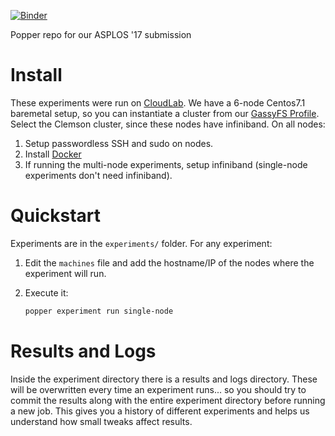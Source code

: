[![Binder](http://mybinder.org/badge.svg)](http://mybinder.org/repo/systemslab/popper-paper)

Popper repo for our ASPLOS '17 submission

# Install

These experiments were run on [CloudLab](https://www.cloudlab.us). We 
have a 6-node Centos7.1 baremetal setup, so you can instantiate a 
cluster from our [GassyFS 
Profile](https://www.cloudlab.us/p/5fd60b18-f5d0-11e5-b570-99cadac50270). 
Select the Clemson cluster, since these nodes have infiniband. On all 
nodes:

 1. Setup passwordless SSH and sudo on nodes.
 2. Install [Docker](https://docs.docker.com/engine/installation/)
 3. If running the multi-node experiments, setup infiniband 
    (single-node experiments don't need infiniband).

# Quickstart

Experiments are in the `experiments/` folder. For any experiment:

 1. Edit the `machines` file and add the hostname/IP of the nodes 
    where the experiment will run.
 2. Execute it:

    ```bash
    popper experiment run single-node
    ```

# Results and Logs

Inside the experiment directory there is a results and logs directory. 
These will be overwritten every time an experiment runs... so you 
should try to commit the results along with the entire experiment 
directory before running a new job. This gives you a history of 
different experiments and helps us understand how small tweaks affect 
results.
